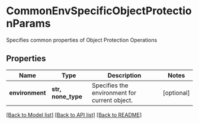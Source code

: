 # CommonEnvSpecificObjectProtectionParams

Specifies common properties of Object Protection Operations

## Properties
Name | Type | Description | Notes
------------ | ------------- | ------------- | -------------
**environment** | **str, none_type** | Specifies the environment for current object. | [optional] 

[[Back to Model list]](../README.md#documentation-for-models) [[Back to API list]](../README.md#documentation-for-api-endpoints) [[Back to README]](../README.md)


